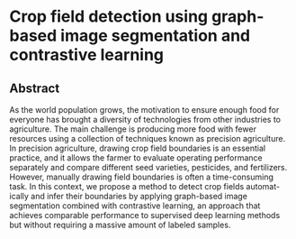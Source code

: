 # Crop field detection using graph-based image segmentation and contrastive learning

## Abstract

As the world population grows, the motivation to ensure enough food for everyone has
brought a diversity of technologies from other industries to agriculture. The main challenge is
producing more food with fewer resources using a collection of techniques known as precision
agriculture. In precision agriculture, drawing crop field boundaries is an essential practice,
and it allows the farmer to evaluate operating performance separately and compare different
seed varieties, pesticides, and fertilizers. However, manually drawing field boundaries is often
a time-consuming task. In this context, we propose a method to detect crop fields automat-
ically and infer their boundaries by applying graph-based image segmentation combined with
contrastive learning, an approach that achieves comparable performance to supervised deep
learning methods but without requiring a massive amount of labeled samples.
